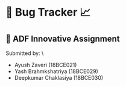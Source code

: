 # 🐛 Bug Tracker 📈

## 📔 ADF Innovative Assignment

Submitted by: \

- Ayush Zaveri (18BCE021)
- Yash Brahmkshatriya (18BCE029)
- Deepkumar Chaklasiya (18BCE030)

